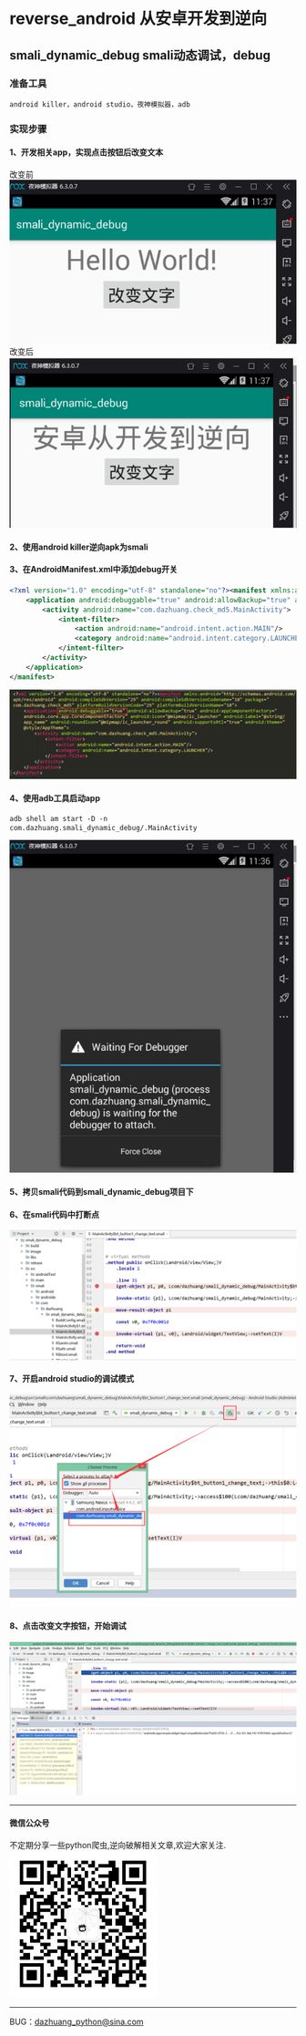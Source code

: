 # reverse_android 从安卓开发到逆向
## smali_dynamic_debug smali动态调试，debug
### 准备工具
```text
android killer，android studio，夜神模拟器，adb
```
### 实现步骤
#### 1、开发相关app，实现点击按钮后改变文本  
改变前  
![](image/1.png)  
改变后  
![](image/3.png)  
#### 2、使用android killer逆向apk为smali  
#### 3、在AndroidManifest.xml中添加debug开关  
```xml
<?xml version="1.0" encoding="utf-8" standalone="no"?><manifest xmlns:android="http://schemas.android.com/apk/res/android" android:compileSdkVersion="29" android:compileSdkVersionCodename="10" package="com.dazhuang.check_md5" platformBuildVersionCode="29" platformBuildVersionName="10">
    <application android:debuggable="true" android:allowBackup="true" android:appComponentFactory="androidx.core.app.CoreComponentFactory" android:icon="@mipmap/ic_launcher" android:label="@string/app_name" android:roundIcon="@mipmap/ic_launcher_round" android:supportsRtl="true" android:theme="@style/AppTheme">
        <activity android:name="com.dazhuang.check_md5.MainActivity">
            <intent-filter>
                <action android:name="android.intent.action.MAIN"/>
                <category android:name="android.intent.category.LAUNCHER"/>
            </intent-filter>
        </activity>
    </application>
</manifest>
```  
![](image/7.png)
#### 4、使用adb工具启动app  
```text
adb shell am start -D -n com.dazhuang.smali_dynamic_debug/.MainActivity
```
![](image/2.png)  
#### 5、拷贝smali代码到smali_dynamic_debug项目下  
#### 6、在smali代码中打断点  
![](image/4.png)  
#### 7、开启android studio的调试模式  
![](image/5.png)  
#### 8、点击改变文字按钮，开始调试  
![](image/6.png)  
***
#### 微信公众号
不定期分享一些python爬虫,逆向破解相关文章,欢迎大家关注.  
![微信公众号](image/gongzhonghao.jpg)
***
BUG：dazhuang_python@sina.com